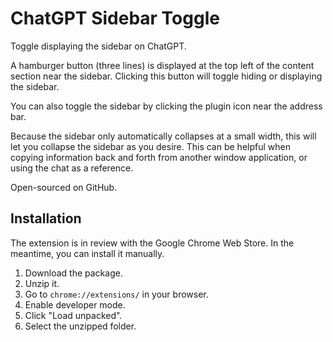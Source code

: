 # ChatGPT Sidebar Toggle

Toggle displaying the sidebar on ChatGPT.

A hamburger button (three lines) is displayed at the top left of the content section near the sidebar. Clicking this button will toggle hiding or displaying the sidebar.

You can also toggle the sidebar by clicking the plugin icon near the address bar.

Because the sidebar only automatically collapses at a small width, this will let you collapse the sidebar as you desire. This can be helpful when copying information back and forth from another window application, or using the chat as a reference.

Open-sourced on GitHub.

## Installation

The extension is in review with the Google Chrome Web Store. In the meantime, you can install it manually.

1. Download the package.
2. Unzip it.
3. Go to `chrome://extensions/` in your browser.
4. Enable developer mode.
5. Click "Load unpacked".
6. Select the unzipped folder.
